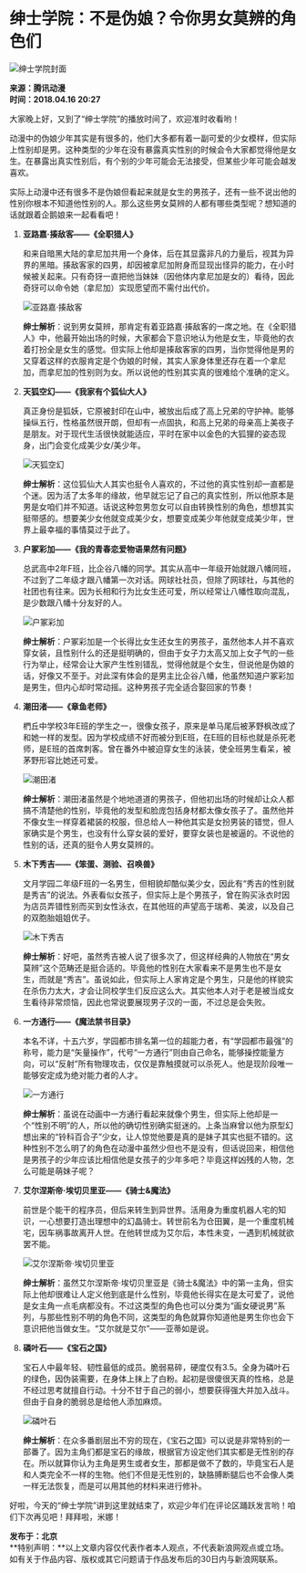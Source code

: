 # 绅士学院：不是伪娘？令你男女莫辨的角色们

![绅士学院封面](https://n.sinaimg.cn/sinakd10200/360/w180h180/20230208/bee3-3ffc96d2f0b41cb99be61ade3d7a373e.jpg)

**来源：腾讯动漫**  
**时间：2018.04.16 20:27**

大家晚上好，又到了“绅士学院”的播放时间了，欢迎准时收看哟！

动漫中的伪娘少年其实是有很多的，他们大多都有着一副可爱的少女模样，但实际上性别却是男。这种类型的少年在没有暴露真实性别的时候会令大家都觉得他是女生。在暴露出真实性别后，有个别的少年可能会无法接受，但某些少年可能会越发喜欢。

实际上动漫中还有很多不是伪娘但看起来就是女生的男孩子，还有一些不说出他的性别你根本不知道他性别的人。那么这些男女莫辨的人都有哪些类型呢？想知道的话就跟着企鹅娘来一起看看吧！

1. **亚路嘉·揍敌客——《全职猎人》**

   和来自暗黑大陆的拿尼加共用一个身体，后在其显露非凡的力量后，视其为异界的黑暗。揍敌客家的四男，却因被拿尼加附身而显现出怪异的能力，在小时候被关起来。只有奇犽一直把他当妹妹（因他体内拿尼加是女的）看待，因此奇犽可以命令她（拿尼加）实现愿望而不需付出代价。

   ![亚路嘉·揍敌客](http://k.sinaimg.cn/n/sinacn11/113/w580h333/20180416/417b-fzcyxmv2754232.jpg/w700d1q75cms.jpg)

   **绅士解析**：说到男女莫辨，那肯定有着亚路嘉·揍敌客的一席之地。在《全职猎人》中，他最开始出场的时候，大家都会下意识地认为他是女生，毕竟他的衣着打扮全是女生的感觉。但实际上他却是揍敌客家的四男，当你觉得他是男的又穿着这样的衣服肯定是个伪娘的时候，其实人家身体里还存在着一个拿尼加，而拿尼加的性别则为女。所以说他的性别其实真的很难给个准确的定义。

2. **天狐空幻——《我家有个狐仙大人》**

   真正身份是狐妖，它原被封印在山中，被放出后成了高上兄弟的守护神。能够操纵五行，性格虽然很开朗，但却有一点固执，和高上兄弟的母亲高上美夜子是朋友。对于现代生活很快就能适应，平时在家中以金色的大狐狸的姿态现身，出门会变化成美少女/美少年。

   ![天狐空幻](http://k.sinaimg.cn/n/sinacn11/330/w1680h1050/20180416/d6e3-fytnfyp5710661.jpg/w700d1q75cms.jpg)

   **绅士解析**：这位狐仙大人其实也挺令人喜欢的，不过他的真实性别却一直都是个迷。因为活了太多年的缘故，他早就忘记了自己的真实性别，所以他原本是男是女咱们并不知道。话说这种忽男忽女可以自由转换性别的角色，想想其实挺带感的。想要美少女他就变成美少女，想要变成美少年他就变成美少年，世界上最幸福的事情莫过于此了。

3. **户冢彩加——《我的青春恋爱物语果然有问题》**

   总武高中2年F班，比企谷八幡的同学。其实从高中一年级开始就跟八幡同班，不过到了二年级才跟八幡第一次对话。网球社社员，但除了网球社，与其他的社团也有往来。因为长相和行为比女生还可爱，所以经常让八幡性取向混乱，是少数跟八幡十分友好的人。

   ![户冢彩加](http://k.sinaimg.cn/n/sinacn11/106/w580h326/20180416/1f75-fzcyxmv2759353.jpg/w700d1q75cms.jpg)

   **绅士解析**：户冢彩加是一个长得比女生还女生的男孩子，虽然他本人并不喜欢穿女装，且性别什么的还是挺明确的，但由于女子力太高又加上女子气的一些行为举止，经常会让大家产生性别错乱，觉得他就是个女生，但说他是伪娘的话，好像又不至于。对此深有体会的是男主比企谷八幡，他虽然知道户冢彩加是男生，但内心却时常动摇。这种男孩子完全适合娶回家的节奏！

4. **潮田渚——《章鱼老师》**

   椚丘中学校3年E班的学生之一，很像女孩子，原来是单马尾后被茅野枫改成了和她一样的发型。因为学校成绩不好而被分到E班，在E班的目标也就是杀死老师，是E班的首席刺客。曾在番外中被迫穿女生的泳装，使全班男生看呆，被茅野形容比她还可爱。

   ![潮田渚](http://k.sinaimg.cn/n/sinacn11/106/w580h326/20180416/8d31-fytnfyp5710772.jpg/w700d1q75cms.jpg)

   **绅士解析**：潮田渚虽然是个地地道道的男孩子，但他初出场的时候却让众人都搞不清楚他的性别，毕竟他的发型和脸庞包括身材都太像女孩子了。虽然他并不像女生一样穿着裙装的校服，但总给人一种他其实是女扮男装的错觉，但人家确实是个男生，也没有什么穿女装的爱好，要穿女装也是被逼的。不说他的性别的话，还真的挺令人男女莫辨的。

5. **木下秀吉——《笨蛋、测验、召唤兽》**

   文月学园二年级F班的一名男生，但相貌却酷似美少女，因此有“秀吉的性别就是秀吉”的说法。外表看似女孩子，但实际上是个男孩子，曾在购买泳衣时因为店员弄错性别而买到女性泳衣，在其他班的声望高于瑞希、美波，以及自己的双胞胎姐姐优子。

   ![木下秀吉](http://k.sinaimg.cn/n/sinacn11/400/w1280h720/20180416/b2aa-fzcyxmv2760072.jpg/w700d1q75cms.jpg)

   **绅士解析**：好吧，虽然秀吉被人说了很多次了，但这样经典的人物放在“男女莫辨”这个范畴还是挺合适的。毕竟他的性别在大家看来不是男生也不是女生，而就是“秀吉”。虽说如此，但实际上人家肯定是个男生，只是他的样貌实在杀伤力太大，才会让同校学生们反应这么大。其实他本人对于老是被当成女生看待非常烦恼，因此也常说要展现男子汉的一面，不过总是会失败。

6. **一方通行——《魔法禁书目录》**

   本名不详，十五六岁，学园都市排名第一位的超能力者，有“学园都市最强”的称号，能力是“矢量操作”，代号“一方通行”则由自己命名，能够操控能量方向，可以“反射”所有物理攻击，仅仅是靠触摸就可以杀死人。他是现阶段唯一能够安定成为绝对能力者的人才。
   
   ![一方通行](http://k.sinaimg.cn/n/sinacn11/450/w800h450/20180416/6b73-fzcyxmv2760471.jpg/w700d1q75cms.jpg)

   **绅士解析**：虽说在动画中一方通行看起来就像个男生，但实际上他却是一个“性别不明”的人，所以他的确切性别确实挺迷的。上条当麻曾以他为原型幻想出来的“铃科百合子”少女，让人惊觉他要是真的是妹子其实也挺不错的。这种性别不怎么明了的角色在动漫中虽然少但也不是没有，但话说回来，相信他是男孩子的少年应该比相信他是女孩子的少年多吧？毕竟这样凶残的人物，怎么可能是萌妹子呢？

7. **艾尔涅斯帝·埃切贝里亚——《骑士&魔法》**

   前世是个能干的程序员，但后来转生到异世界。活用身为重度机器人宅的知识，一心想要打造出理想中的幻晶骑士。转世前名为仓田翼，是一个重度机械宅，因车祸事故离开人世。在他转世成为艾尔后，本性未变，一遇到机械就欲罢不能。
   
   ![艾尔涅斯帝·埃切贝里亚](http://k.sinaimg.cn/n/sinacn11/325/w675h450/20180416/bb1b-fzcyxmv2757368.jpg/w700d1q75cms.jpg)

   **绅士解析**：虽然艾尔涅斯帝·埃切贝里亚是《骑士&魔法》中的第一主角，但实际上他却很难让人定义他到底是什么性别，毕竟他长得实在是太可爱了，说他是女主角一点毛病都没有。不过这类型的角色也可以分类为“画女硬说男”系列，与那些性别不明的角色不同，这类型的角色就算你知道他是男生你也会下意识把他当做女生。“艾尔就是艾尔”——亚蒂如是说。

8. **磷叶石——《宝石之国》**

   宝石人中最年轻、韧性最低的成员。脆弱易碎，硬度仅有3.5。全身为磷叶石的绿色，因伪装需要，在身体上抹上了白粉。起初是很傻很天真的性格，总是不经过思考就擅自行动。十分不甘于自己的弱小，想要获得强大并加入战斗。但由于自身的脆弱总是给他人添加麻烦。

   ![磷叶石](http://k.sinaimg.cn/n/sinacn11/212/w640h372/20180416/0eb0-fzcyxmv2760785.jpg/w700d1q75cms.jpg)

   **绅士解析**：在众多番剧层出不穷的现在，《宝石之国》可以说是非常特别的一部番了。因为主角们都是宝石的缘故，根据官方设定他们其实都是无性别的存在。所以就算你认为主角是男生或者女生，那都是做不了数的，毕竟宝石人是和人类完全不一样的生物。他们不但是无性别的，缺胳膊断腿后也不会像人类一样无法恢复，而是可以用其他的材料来进行修补。

好啦，今天的“绅士学院”讲到这里就结束了，欢迎少年们在评论区踊跃发言哟！咱们下次再见吧！拜拜啦，米娜！

**发布于：北京**  
**特别声明：**以上文章内容仅代表作者本人观点，不代表新浪网观点或立场。如有关于作品内容、版权或其它问题请于作品发布后的30日内与新浪网联系。
<!-- tcd_original_link https://k.sina.cn/article_5203786516_1362b7b1400100ankz.html -->
